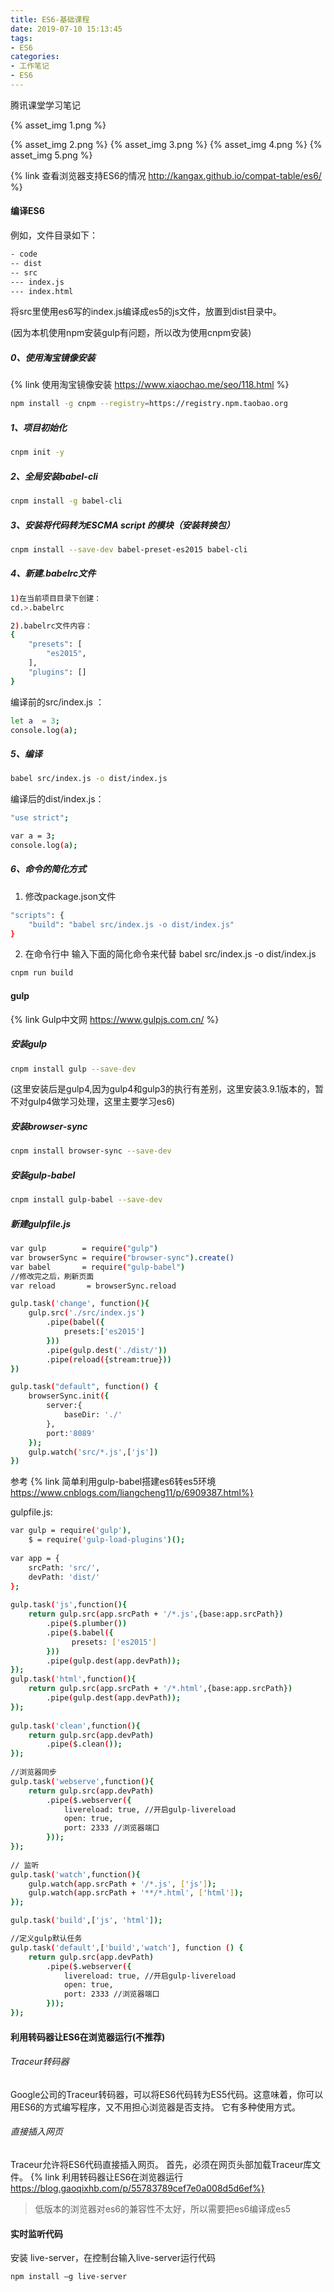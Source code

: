 ```yaml
---
title: ES6-基础课程
date: 2019-07-10 15:13:45
tags:
- ES6
categories: 
- 工作笔记
- ES6
---
```

腾讯课堂学习笔记

{% asset_img 1.png %}
<!--more-->
{% asset_img 2.png %}
{% asset_img 3.png %}
{% asset_img 4.png %}
{% asset_img 5.png %}

{% link 查看浏览器支持ES6的情况 http://kangax.github.io/compat-table/es6/ %}

#### 编译ES6

例如，文件目录如下：
```bash
- code 
-- dist
-- src
--- index.js
--- index.html
```
将src里使用es6写的index.js编译成es5的js文件，放置到dist目录中。

(因为本机使用npm安装gulp有问题，所以改为使用cnpm安装)
##### 0、使用淘宝镜像安装
{% link 使用淘宝镜像安装 https://www.xiaochao.me/seo/118.html %}
```bash
npm install -g cnpm --registry=https://registry.npm.taobao.org
```
##### 1、项目初始化
```bash
cnpm init -y
```
##### 2、全局安装babel-cli
```bash
cnpm install -g babel-cli
```
##### 3、安装将代码转为ESCMA script 的模块（安装转换包）
```bash
cnpm install --save-dev babel-preset-es2015 babel-cli
```
##### 4、新建.babelrc文件
```bash
1)在当前项目目录下创建：
cd.>.babelrc

2).babelrc文件内容：
{
    "presets": [
        "es2015",
    ],
    "plugins": []
}
```
编译前的src/index.js ：
```bash
let a  = 3;
console.log(a);
```
##### 5、编译
```bash
babel src/index.js -o dist/index.js
```
编译后的dist/index.js：
```bash
"use strict";

var a = 3;
console.log(a);
```
##### 6、命令的简化方式
1) 修改package.json文件
```bash
"scripts": {
    "build": "babel src/index.js -o dist/index.js"
}
```
2) 在命令行中 输入下面的简化命令来代替 babel src/index.js -o dist/index.js
```bash
cnpm run build
```

#### gulp
{% link Gulp中文网 https://www.gulpjs.com.cn/ %}
##### 安装gulp
```bash
cnpm install gulp --save-dev
```
(这里安装后是gulp4,因为gulp4和gulp3的执行有差别，这里安装3.9.1版本的，暂不对gulp4做学习处理，这里主要学习es6)
##### 安装browser-sync
```bash
cnpm install browser-sync --save-dev
```
##### 安装gulp-babel
```bash
cnpm install gulp-babel --save-dev
```
##### 新建gulpfile.js
```bash
var gulp        = require("gulp")
var browserSync = require("browser-sync").create()
var babel       = require("gulp-babel")
//修改完之后，刷新页面
var reload       = browserSync.reload

gulp.task('change', function(){
    gulp.src('./src/index.js')
        .pipe(babel({
            presets:['es2015']
        }))
        .pipe(gulp.dest('./dist/'))
        .pipe(reload({stream:true}))
})

gulp.task("default", function() {
    browserSync.init({
        server:{
            baseDir: './'
        },
        port:'8089'
    });
    gulp.watch('src/*.js',['js'])
})
```
参考 {% link 简单利用gulp-babel搭建es6转es5环境 https://www.cnblogs.com/liangcheng11/p/6909387.html%}

gulpfile.js:
```bash
var gulp = require('gulp'),
    $ = require('gulp-load-plugins')();
 
var app = {
    srcPath: 'src/',
    devPath: 'dist/'
};
 
gulp.task('js',function(){
    return gulp.src(app.srcPath + '/*.js',{base:app.srcPath})
        .pipe($.plumber())
        .pipe($.babel({
            　presets: ['es2015']
        }))
        .pipe(gulp.dest(app.devPath));
});
gulp.task('html',function(){
    return gulp.src(app.srcPath + '/*.html',{base:app.srcPath})
        .pipe(gulp.dest(app.devPath));
});
 
gulp.task('clean',function(){
    return gulp.src(app.devPath)
        .pipe($.clean());
});
 
//浏览器同步
gulp.task('webserve',function(){
    return gulp.src(app.devPath)
        .pipe($.webserver({
            livereload: true, //开启gulp-livereload
            open: true,
            port: 2333 //浏览器端口
        }));
});
 
// 监听
gulp.task('watch',function(){
    gulp.watch(app.srcPath + '/*.js', ['js']);
    gulp.watch(app.srcPath + '**/*.html', ['html']);
});

gulp.task('build',['js', 'html']);

//定义gulp默认任务
gulp.task('default',['build','watch'], function () {
    return gulp.src(app.devPath)
        .pipe($.webserver({
            livereload: true, //开启gulp-livereload
            open: true,
            port: 2333 //浏览器端口
        }));
});
```
#### 利用转码器让ES6在浏览器运行(不推荐)
###### Traceur转码器
Google公司的Traceur转码器，可以将ES6代码转为ES5代码。这意味着，你可以用ES6的方式编写程序，又不用担心浏览器是否支持。
它有多种使用方式。
###### 直接插入网页
Traceur允许将ES6代码直接插入网页。
首先，必须在网页头部加载Traceur库文件。
{% link 利用转码器让ES6在浏览器运行 https://blog.gaoqixhb.com/p/55783789cef7e0a008d5d6ef%}



> 低版本的浏览器对es6的兼容性不太好，所以需要把es6编译成es5

#### 实时监听代码

安装 live-server，在控制台输入live-server运行代码

```
npm install –g live-server
```

